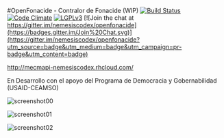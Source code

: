 #OpenFonacide - Contralor de Fonacide (WIP)
[![Build Status](https://travis-ci.org/nemesiscodex/openfonacide.svg?branch=master)](https://travis-ci.org/nemesiscodex/openfonacide) [![Code Climate](https://codeclimate.com/github/nemesiscodex/openfonacide/badges/gpa.svg)](https://codeclimate.com/github/nemesiscodex/openfonacide) [![LGPLv3](https://img.shields.io/badge/license-LGPLv3-blue.svg)](http://opensource.org/licenses/lgpl-3.0.html)  [![Join the chat at https://gitter.im/nemesiscodex/openfonacide](https://badges.gitter.im/Join%20Chat.svg)](https://gitter.im/nemesiscodex/openfonacide?utm_source=badge&utm_medium=badge&utm_campaign=pr-badge&utm_content=badge) 

http://mecmapi-nemesiscodex.rhcloud.com/

En Desarrollo con el apoyo del Programa de Democracia y Gobernabilidad (USAID-CEAMSO)

![screenshot00](https://github.com/nemesiscodex/openfonacide/raw/master/images/home.png)

![screenshot01](https://github.com/nemesiscodex/openfonacide/raw/master/images/home2.png)

![screenshot02](https://github.com/nemesiscodex/openfonacide/raw/master/images/map.png)
